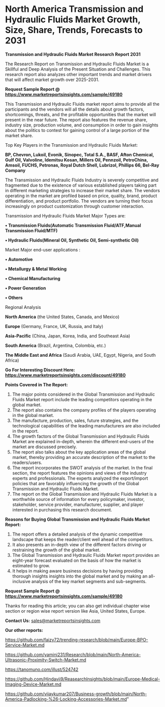 # North America Transmission and Hydraulic Fluids Market Growth, Size, Share, Trends, Forecasts to 2031

<strong>Transmission and Hydraulic Fluids Market Research Report 2031</strong>

The Research Report on Transmission and Hydraulic Fluids Market is a Skillful and Deep Analysis of the Present Situation and Challenges. This research report also analyzes other important trends and market drivers that will affect market growth over 2025-2031.

<strong>Request Sample Report @ <a href=https://www.marketreportsinsights.com/sample/49180>https://www.marketreportsinsights.com/sample/49180</a></strong>

This Transmission and Hydraulic Fluids market report aims to provide all the participants and the vendors will all the details about growth factors, shortcomings, threats, and the profitable opportunities that the market will present in the near future. The report also features the revenue share, industry size, production volume, and consumption in order to gain insights about the politics to contest for gaining control of a large portion of the market share.

Top Key Players in the Transmission and Hydraulic Fluids Market:

<strong>BP, Chevron, Lukoil, Evonik, Sinopec, Total S.A., BASF, Afton Chemical, Gulf Oil, Valvoline, Idemitsu Kosan, Millers Oil, Pennzoil, PetroChina, Amsoil, FUCHS, Petronas, Royal Dutch Shell, Lubrizol, Phillips 66, Bel-Ray Company</strong>

The Transmission and Hydraulic Fluids Industry is severely competitive and fragmented due to the existence of various established players taking part in different marketing strategies to increase their market share. The vendors operating in the market are profiled based on price, quality, brand, product differentiation, and product portfolio. The vendors are turning their focus increasingly on product customization through customer interaction.

Transmission and Hydraulic Fluids Market Major Types are:

<strong>•  Transmission Fluids(Automatic Transmission Fluid/ATF,Manual Transmission Fluid/MTF)

•  Hydraulic Fluids(Mineral Oil, Synthetic Oil, Semi-synthetic Oil)</strong>

Market Major end-user applications :

<strong>•  Automotive

•  Metallurgy & Metal Working

•  Chemical Manufacturing

•  Power Generation

•  Others</strong>

Regional Analysis

</u><strong><b>North America</b></strong> (the United States, Canada, and Mexico)

<strong><b>Europe </b></strong>(Germany, France, UK, Russia, and Italy)

<strong><b>Asia-Pacific</b></strong> (China, Japan, Korea, India, and Southeast Asia)

<strong><b>South America</b></strong> (Brazil, Argentina, Colombia, etc.)

<strong><b>The Middle East and Africa</b></strong> (Saudi Arabia, UAE, Egypt, Nigeria, and South Africa)

<strong>Go For Interesting Discount Here: <a href=https://www.marketreportsinsights.com/discount/49180>https://www.marketreportsinsights.com/discount/49180</a></strong>

<strong>Points Covered in The Report:</strong>
<ol>
  <li>The major points considered in the Global Transmission and Hydraulic Fluids Market report include the leading competitors operating in the global market.</li>
  <li>The report also contains the company profiles of the players operating in the global market.</li>
  <li>The manufacture, production, sales, future strategies, and the technological capabilities of the leading manufacturers are also included in the report.</li>
  <li>The growth factors of the Global Transmission and Hydraulic Fluids Market are explained in-depth, wherein the different end-users of the market are discussed precisely.</li>
  <li>The report also talks about the key application areas of the global market, thereby providing an accurate description of the market to the readers/users.</li>
  <li>The report incorporates the SWOT analysis of the market. In the final section, the report features the opinions and views of the industry experts and professionals. The experts analyzed the export/import policies that are favorably influencing the growth of the Global Transmission and Hydraulic Fluids Market.</li>
  <li>The report on the Global Transmission and Hydraulic Fluids Market is a worthwhile source of information for every policymaker, investor, stakeholder, service provider, manufacturer, supplier, and player interested in purchasing this research document.</li>
</ol>
<strong>Reasons for Buying Global Transmission and Hydraulic Fluids Market Report:</strong>

<ol>
  <li>The report offers a detailed analysis of the dynamic competitive landscape that keeps the reader/client well ahead of the competitors.</li>
  <li>It also presents an in-depth view of the different factors driving or restraining the growth of the global market.</li>
  <li>The Global Transmission and Hydraulic Fluids Market report provides an eight-year forecast evaluated on the basis of how the market is estimated to grow.</li>
  <li>It helps in making aware business decisions by having providing thorough insights insights into the global market and by making an all-inclusive analysis of the key market segments and sub-segments.</li>
</ol>
<strong>Request Sample Report @ <a href=https://www.marketreportsinsights.com/sample/49180>https://www.marketreportsinsights.com/sample/49180</a></strong>


Thanks for reading this article; you can also get individual chapter wise section or region wise report version like Asia, United States, Europe.

<strong>Contact Us:</strong>
sales@marketreportsinsights.com

<strong>Our other reports:</strong>

<a href=https://github.com/faizy72/trending-research/blob/main/Europe-BPO-Service-Market.md>https://github.com/faizy72/trending-research/blob/main/Europe-BPO-Service-Market.md</a>

<a href=https://github.com/yamini231/Research/blob/main/North-America-Ultrasonic-Proximity-Switch-Market.md>https://github.com/yamini231/Research/blob/main/North-America-Ultrasonic-Proximity-Switch-Market.md</a>

<a href=https://tanomuno.com/illust/524742>https://tanomuno.com/illust/524742</a>

<a href=https://github.com/Hindavii9/ReasearchInsights/blob/main/Europe-Medical-Imaging-Device-Market.md>https://github.com/Hindavii9/ReasearchInsights/blob/main/Europe-Medical-Imaging-Device-Market.md</a>

<a href=https://github.com/vijaykumar207/Business-growth/blob/main/North-America-Padlocking-%26-Locking-Accessories-Market.md>https://github.com/vijaykumar207/Business-growth/blob/main/North-America-Padlocking-%26-Locking-Accessories-Market.md</a>"
